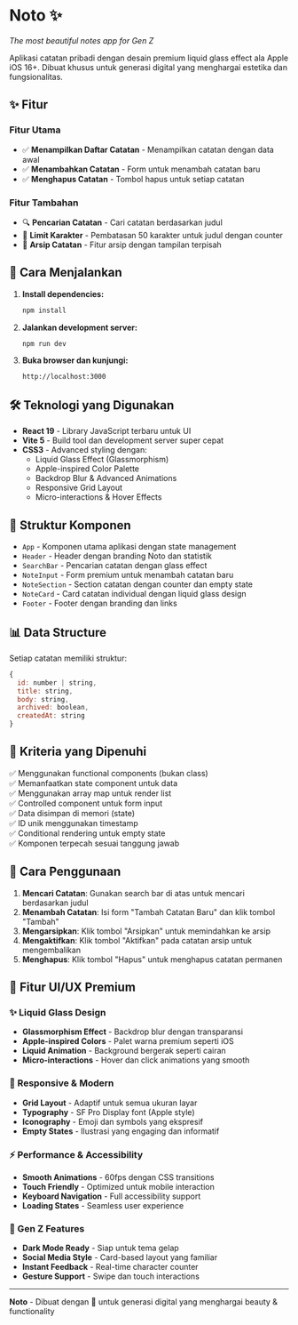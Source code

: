 # Noto ✨

*The most beautiful notes app for Gen Z*

Aplikasi catatan pribadi dengan desain premium liquid glass effect ala Apple iOS 16+. Dibuat khusus untuk generasi digital yang menghargai estetika dan fungsionalitas.

## ✨ Fitur

### Fitur Utama
- ✅ **Menampilkan Daftar Catatan** - Menampilkan catatan dengan data awal
- ✅ **Menambahkan Catatan** - Form untuk menambah catatan baru
- ✅ **Menghapus Catatan** - Tombol hapus untuk setiap catatan

### Fitur Tambahan
- 🔍 **Pencarian Catatan** - Cari catatan berdasarkan judul
- 📏 **Limit Karakter** - Pembatasan 50 karakter untuk judul dengan counter
- 📂 **Arsip Catatan** - Fitur arsip dengan tampilan terpisah

## 🚀 Cara Menjalankan

1. **Install dependencies:**
   ```bash
   npm install
   ```

2. **Jalankan development server:**
   ```bash
   npm run dev
   ```

3. **Buka browser dan kunjungi:**
   ```
   http://localhost:3000
   ```

## 🛠️ Teknologi yang Digunakan

- **React 19** - Library JavaScript terbaru untuk UI
- **Vite 5** - Build tool dan development server super cepat
- **CSS3** - Advanced styling dengan:
  - Liquid Glass Effect (Glassmorphism)
  - Apple-inspired Color Palette
  - Backdrop Blur & Advanced Animations
  - Responsive Grid Layout
  - Micro-interactions & Hover Effects

## 📱 Struktur Komponen

- `App` - Komponen utama aplikasi dengan state management
- `Header` - Header dengan branding Noto dan statistik
- `SearchBar` - Pencarian catatan dengan glass effect
- `NoteInput` - Form premium untuk menambah catatan baru
- `NoteSection` - Section catatan dengan counter dan empty state
- `NoteCard` - Card catatan individual dengan liquid glass design
- `Footer` - Footer dengan branding dan links

## 📊 Data Structure

Setiap catatan memiliki struktur:
```javascript
{
  id: number | string,
  title: string,
  body: string,
  archived: boolean,
  createdAt: string
}
```

## 🎯 Kriteria yang Dipenuhi

✅ Menggunakan functional components (bukan class)  
✅ Memanfaatkan state component untuk data  
✅ Menggunakan array map untuk render list  
✅ Controlled component untuk form input  
✅ Data disimpan di memori (state)  
✅ ID unik menggunakan timestamp  
✅ Conditional rendering untuk empty state  
✅ Komponen terpecah sesuai tanggung jawab  

## 📝 Cara Penggunaan

1. **Mencari Catatan**: Gunakan search bar di atas untuk mencari berdasarkan judul
2. **Menambah Catatan**: Isi form "Tambah Catatan Baru" dan klik tombol "Tambah"
3. **Mengarsipkan**: Klik tombol "Arsipkan" untuk memindahkan ke arsip
4. **Mengaktifkan**: Klik tombol "Aktifkan" pada catatan arsip untuk mengembalikan
5. **Menghapus**: Klik tombol "Hapus" untuk menghapus catatan permanen

## 🎨 Fitur UI/UX Premium

### ✨ Liquid Glass Design
- **Glassmorphism Effect** - Backdrop blur dengan transparansi
- **Apple-inspired Colors** - Palet warna premium seperti iOS
- **Liquid Animation** - Background bergerak seperti cairan
- **Micro-interactions** - Hover dan click animations yang smooth

### 📱 Responsive & Modern
- **Grid Layout** - Adaptif untuk semua ukuran layar
- **Typography** - SF Pro Display font (Apple style)
- **Iconography** - Emoji dan symbols yang ekspresif
- **Empty States** - Ilustrasi yang engaging dan informatif

### ⚡ Performance & Accessibility
- **Smooth Animations** - 60fps dengan CSS transitions
- **Touch Friendly** - Optimized untuk mobile interaction
- **Keyboard Navigation** - Full accessibility support
- **Loading States** - Seamless user experience

### 🎯 Gen Z Features
- **Dark Mode Ready** - Siap untuk tema gelap
- **Social Media Style** - Card-based layout yang familiar
- **Instant Feedback** - Real-time character counter
- **Gesture Support** - Swipe dan touch interactions

---

**Noto** - Dibuat dengan 💙 untuk generasi digital yang menghargai beauty & functionality
